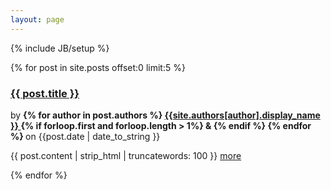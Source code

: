 ```yaml
---
layout: page
---
```


{% include JB/setup %}


{% for post in site.posts offset:0 limit:5 %}

<div class="meta">
<h3><a href="{{ BASE_PATH }}{{ post.url }}">{{ post.title }}</a></h3>

<span class="author"> by 
	<strong>
		{% for author in post.authors %}
    		<a href="/{{ site.authors[author].name}}.html">
        		{{site.authors[author].display_name }}
	        </a>
			{% if forloop.first and forloop.length > 1%}
			 & 
			{% endif %}
    	{% endfor %}
    </strong>
     on {{post.date | date_to_string }}
</span>

<p></p>
<p>
{{ post.content | strip_html | truncatewords: 100 }} 
<a href="{{BASE_PATH }}{{ post.url }}">more</a>
</p>
</div>

{% endfor %}







